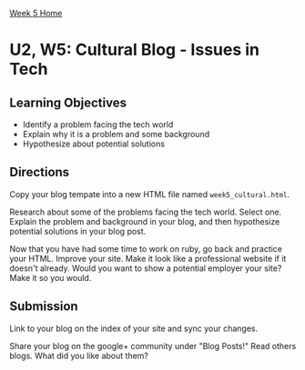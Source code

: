 [Week 5 Home](./)

# U2, W5: Cultural Blog - Issues in Tech

## Learning Objectives
- Identify a problem facing the tech world
- Explain why it is a problem and some background
- Hypothesize about potential solutions

## Directions

Copy your blog tempate into a new HTML file named `week5_cultural.html`. 

Research about some of the problems facing the tech world. Select one. Explain the problem and background in your blog, and then hypothesize potential solutions in your blog post. 

Now that you have had some time to work on ruby, go back and practice your HTML. Improve your site. Make it look like a professional website if it doesn't already. Would you want to show a potential employer your site? Make it so you would. 

## Submission
Link to your blog on the index of your site and sync your changes. 

Share your blog on the google+ community under "Blog Posts!" Read others blogs. What did you like about them? 
